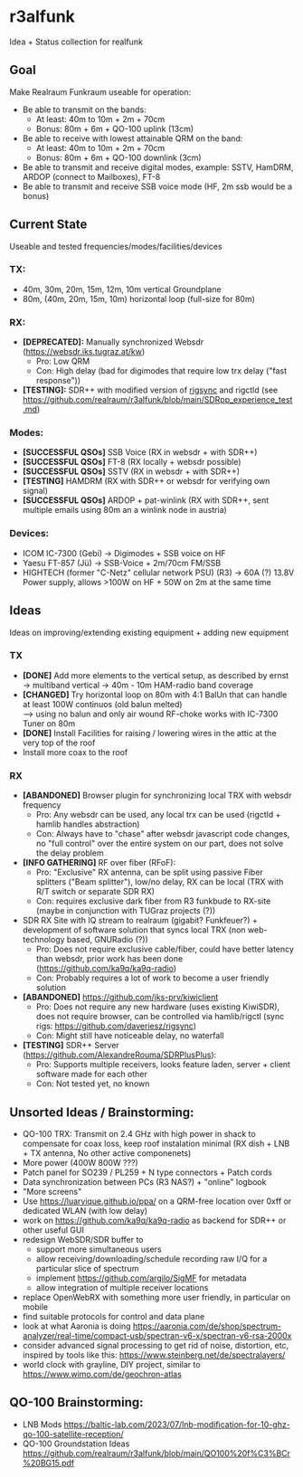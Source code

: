 # r3alfunk
Idea + Status collection for realfunk

## Goal
Make Realraum Funkraum useable for operation:
 * Be able to transmit on the bands:
   * At least: 40m to 10m + 2m + 70cm
   * Bonus: 80m + 6m + QO-100 uplink (13cm)
 * Be able to receive with lowest attainable QRM on the band:
   * At least: 40m to 10m + 2m + 70cm
   * Bonus: 80m + 6m + QO-100 downlink (3cm)
 * Be able to transmit and receive digital modes, example: SSTV, HamDRM, ARDOP (connect to Mailboxes), FT-8
 * Be able to transmit and receive SSB voice mode (HF, 2m ssb would be a bonus)

## Current State
Useable and tested frequencies/modes/facilities/devices
### TX:
* 40m, 30m, 20m, 15m, 12m, 10m vertical Groundplane
* 80m, (40m, 20m, 15m, 10m) horizontal loop (full-size for 80m)

### RX:
* __[DEPRECATED]:__ Manually synchronized Websdr (https://websdr.iks.tugraz.at/kw)
  * Pro: Low QRM
  * Con: High delay (bad for digimodes that require low trx delay ("fast response"))
* __[TESTING]:__ SDR++ with modified version of [rigsync](https://github.com/GNUFox/rigsync) and rigctld (see https://github.com/realraum/r3alfunk/blob/main/SDRpp_experience_test.md)

### Modes:
* __[SUCCESSFUL QSOs]__ SSB Voice (RX in websdr + with SDR++)
* __[SUCCESSFUL QSOs]__ FT-8 (RX locally + websdr possible)
* __[SUCCESSFUL QSOs]__ SSTV (RX in websdr + with SDR++)
* __[TESTING]__ HAMDRM (RX with SDR++ or websdr for verifying own signal)
* __[SUCCESSFUL QSOs]__ ARDOP + pat-winlink (RX with SDR++, sent multiple emails using 80m an a winlink node in austria)

### Devices:
* ICOM IC-7300 (Gebi) -> Digimodes + SSB voice on HF
* Yaesu FT-857 (Jü) -> SSB-Voice + 2m/70cm FM/SSB
* HIGHTECH (former "C-Netz" cellular network PSU) (R3) -> 60A (?) 13.8V Power supply, allows >100W on HF + 50W on 2m at the same time

## Ideas
Ideas on improving/extending existing equipment + adding new equipment
### TX
* __[DONE]__ Add more elements to the vertical setup, as described by ernst -> multiband vertical -> 40m - 10m HAM-radio band coverage
* __[CHANGED]__ Try horizontal loop on 80m with 4:1 BalUn that can handle at least 100W continuos (old balun melted)  
  --> using no balun and only air wound RF-choke works with IC-7300 Tuner on 80m
* __[DONE]__ Install Facilities for raising / lowering wires in the attic at the very top of the roof
* Install more coax to the roof

### RX
* __[ABANDONED]__ Browser plugin for synchronizing local TRX with websdr frequency
  * Pro: Any websdr can be used, any local trx can be used (rigctld + hamlib handles abstraction)
  * Con: Always have to "chase" after websdr javascript code changes, no "full control" over the entire system on our part, does not solve the delay problem
* __[INFO GATHERING]__ RF over fiber (RFoF):
  * Pro: "Exclusive" RX antenna, can be split using passive Fiber splitters ("Beam splitter"), low/no delay, RX can be local (TRX with R/T switch or separate SDR RX)
  * Con: requires exclusive dark fiber from R3 funkbude to RX-site (maybe in conjunction with TUGraz projects (?))
* SDR RX Site with IQ stream to realraum (gigabit? Funkfeuer?) + development of software solution that syncs local TRX (non web-technology based,  GNURadio (?))
  * Pro: Does not require exclusive cable/fiber, could have better latency than websdr, prior work has been done (https://github.com/ka9q/ka9q-radio)
  * Con: Probably requires a lot of work to become a user friendly solution
* __[ABANDONED]__ https://github.com/jks-prv/kiwiclient
  * Pro: Does not require any new hardware (uses existing KiwiSDR), does not require browser, can be controlled via hamlib/rigctl (sync rigs: https://github.com/daveriesz/rigsync)
  * Con: Might still have noticeable delay, no waterfall
* __[TESTING]__  SDR++ Server (https://github.com/AlexandreRouma/SDRPlusPlus):
  * Pro: Supports multiple receivers, looks feature laden, server + client software made for each other
  * Con: Not tested yet, no known 

## Unsorted Ideas / Brainstorming:
* QO-100 TRX: Transmit on 2.4 GHz with high power in shack to compensate for coax loss, keep roof instalation minimal (RX dish + LNB + TX antenna, No other active componenets)
* More power (400W 800W ???)
* Patch panel for SO239 / PL259 + N type connectors + Patch cords
* Data synchronization between PCs (R3 NAS?) + "online" logbook
* "More screens"
* Use https://luarvique.github.io/ppa/ on a QRM-free location over 0xff or dedicated WLAN (with low delay)
* work on https://github.com/ka9q/ka9q-radio as backend for SDR++ or other useful GUI
* redesign WebSDR/SDR buffer to
  * support more simultaneous users
  * allow receiving/downloading/schedule recording raw I/Q for a particular slice of spectrum
  * implement https://github.com/argilo/SigMF for metadata
  * allow integration of multiple receiver locations
* replace OpenWebRX with something more user friendly, in particular on mobile
* find suitable protocols for control and data plane
* look at what Aaronia is doing https://aaronia.com/de/shop/spectrum-analyzer/real-time/compact-usb/spectran-v6-x/spectran-v6-rsa-2000x
* consider advanced signal processing to get rid of noise, distortion, etc, inspired by tools like this: https://www.steinberg.net/de/spectralayers/
* world clock with grayline, DIY project, similar to https://www.wimo.com/de/geochron-atlas
  
## QO-100 Brainstorming:
* LNB Mods https://baltic-lab.com/2023/07/lnb-modification-for-10-ghz-qo-100-satellite-reception/
* QO-100 Groundstation Ideas https://github.com/realraum/r3alfunk/blob/main/QO100%20f%C3%BCr%20BG15.pdf
